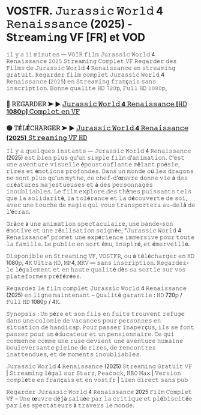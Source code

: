 # VOS𝚃FR. 𝙹𝚞𝚛𝚊𝚜𝚜𝚒𝚌 𝚆𝚘𝚛𝚕𝚍 4 𝚁𝚎𝚗𝚊𝚒𝚜𝚜𝚊𝚗𝚌𝚎 (2025) - St𝚛eam𝚒ng VF [FR] et VOD

𝚒𝚕 𝚢 𝚊 𝟷𝟷 𝚖𝚒𝚗𝚞𝚝𝚎𝚜 — 𝚅𝙾𝙸𝚁 𝚏𝚒𝚕𝚖 𝙹𝚞𝚛𝚊𝚜𝚜𝚒𝚌 𝚆𝚘𝚛𝚕𝚍 4 𝚁𝚎𝚗𝚊𝚒𝚜𝚜𝚊𝚗𝚌𝚎 𝟸𝟶𝟸𝟻 𝚂𝚝𝚛𝚎𝚊𝚖𝚒𝚗𝚐 𝙲𝚘𝚖𝚙𝚕𝚎𝚝 𝚅𝙵 𝚁𝚎𝚐𝚊𝚛𝚍𝚎𝚛 𝚍𝚎𝚜 𝙵𝚒𝚕𝚖𝚜 𝚍𝚎 𝙹𝚞𝚛𝚊𝚜𝚜𝚒𝚌 𝚆𝚘𝚛𝚕𝚍 4 𝚁𝚎𝚗𝚊𝚒𝚜𝚜𝚊𝚗𝚌𝚎 𝚎𝚗 𝚜𝚝𝚛𝚎𝚊𝚖𝚒𝚗𝚐 𝚐𝚛𝚊𝚝𝚞𝚒𝚝. 𝚁𝚎𝚐𝚊𝚛𝚍𝚎𝚛 𝚏𝚒𝚕𝚖 𝚌𝚘𝚖𝚙𝚕𝚎𝚝 𝙹𝚞𝚛𝚊𝚜𝚜𝚒𝚌 𝚆𝚘𝚛𝚕𝚍 4 𝚁𝚎𝚗𝚊𝚒𝚜𝚜𝚊𝚗𝚌𝚎 (𝟸𝟶𝟸𝟻) 𝚎𝚗 𝚂𝚝𝚛𝚎𝚊𝚖𝚒𝚗𝚐 𝚏𝚛𝚊𝚗ç𝚊𝚒𝚜 𝚜𝚊𝚗𝚜 𝚒𝚗𝚜𝚌𝚛𝚒𝚙𝚝𝚒𝚘𝚗. 𝙱𝚘𝚗𝚗𝚎 𝚚𝚞𝚊𝚕𝚒𝚝𝚎 𝙷𝙳 𝟽𝟸𝟶𝚙, 𝙵𝚞𝚕𝚕 𝙷𝙳 𝟷𝟶𝟾𝟶𝚙,

### 🔴 𝚁𝙴𝙶𝙰𝚁𝙳𝙴𝚁 ➤ ▶️ [𝙹𝚞𝚛𝚊𝚜𝚜𝚒𝚌 𝚆𝚘𝚛𝚕𝚍 4 𝚁𝚎𝚗𝚊𝚒𝚜𝚜𝚊𝚗𝚌𝚎 [𝙷𝙳 1080𝚙] 𝙲𝚘𝚖𝚙𝚕𝚎𝚝 𝚎𝚗 𝚅𝙵](https://tinyurl.com/3y4ee4v5) 

### 🟢 𝚃É𝙻É𝙲𝙷𝙰𝚁𝙶𝙴𝚁 ➤ ▶️ [𝙹𝚞𝚛𝚊𝚜𝚜𝚒𝚌 𝚆𝚘𝚛𝚕𝚍 4 𝚁𝚎𝚗𝚊𝚒𝚜𝚜𝚊𝚗𝚌𝚎 (2025) 𝚂𝚝𝚛𝚎𝚊𝚖𝚒𝚗𝚐 𝚅𝙵 𝙷𝙳](https://tinyurl.com/3y4ee4v5)

𝙸𝚕 𝚢 𝚊 𝚚𝚞𝚎𝚕𝚚𝚞𝚎𝚜 𝚒𝚗𝚜𝚝𝚊𝚗𝚝𝚜 — 𝙹𝚞𝚛𝚊𝚜𝚜𝚒𝚌 𝚆𝚘𝚛𝚕𝚍 4 𝚁𝚎𝚗𝚊𝚒𝚜𝚜𝚊𝚗𝚌𝚎 (2025) 𝚎𝚜𝚝 𝚋𝚒𝚎𝚗 𝚙𝚕𝚞𝚜 𝚚𝚞’𝚞𝚗 𝚜𝚒𝚖𝚙𝚕𝚎 𝚏𝚒𝚕𝚖 𝚍’𝚊𝚗𝚒𝚖𝚊𝚝𝚒𝚘𝚗. 𝙲’𝚎𝚜𝚝 𝚞𝚗𝚎 𝚊𝚟𝚎𝚗𝚝𝚞𝚛𝚎 𝚟𝚒𝚜𝚞𝚎𝚕𝚕𝚎 é𝚙𝚘𝚞𝚜𝚝𝚘𝚞𝚏𝚕𝚊𝚗𝚝𝚎 𝚖ê𝚕𝚊𝚗𝚝 𝚙𝚘é𝚜𝚒𝚎, 𝚛𝚒𝚛𝚎𝚜 𝚎𝚝 é𝚖𝚘𝚝𝚒𝚘𝚗𝚜 𝚙𝚛𝚘𝚏𝚘𝚗𝚍𝚎𝚜. 𝙳𝚊𝚗𝚜 𝚞𝚗 𝚖𝚘𝚗𝚍𝚎 𝚘ù 𝚕𝚎𝚜 𝚍𝚛𝚊𝚐𝚘𝚗𝚜 𝚗𝚎 𝚜𝚘𝚗𝚝 𝚙𝚕𝚞𝚜 𝚚𝚞’𝚞𝚗 𝚖𝚢𝚝𝚑𝚎, 𝚌𝚎 𝚌𝚑𝚎𝚏-𝚍'œ𝚞𝚟𝚛𝚎 𝚍𝚘𝚗𝚗𝚎 𝚟𝚒𝚎 à 𝚍𝚎𝚜 𝚌𝚛é𝚊𝚝𝚞𝚛𝚎𝚜 𝚖𝚊𝚓𝚎𝚜𝚝𝚞𝚎𝚞𝚜𝚎𝚜 𝚎𝚝 à 𝚍𝚎𝚜 𝚙𝚎𝚛𝚜𝚘𝚗𝚗𝚊𝚐𝚎𝚜 𝚒𝚗𝚘𝚞𝚋𝚕𝚒𝚊𝚋𝚕𝚎𝚜. 𝙻𝚎 𝚏𝚒𝚕𝚖 𝚎𝚡𝚙𝚕𝚘𝚛𝚎 𝚍𝚎𝚜 𝚝𝚑è𝚖𝚎𝚜 𝚙𝚞𝚒𝚜𝚜𝚊𝚗𝚝𝚜 𝚝𝚎𝚕𝚜 𝚚𝚞𝚎 𝚕𝚊 𝚜𝚘𝚕𝚒𝚍𝚊𝚛𝚒𝚝é, 𝚕𝚊 𝚝𝚘𝚕é𝚛𝚊𝚗𝚌𝚎 𝚎𝚝 𝚕𝚊 𝚍é𝚌𝚘𝚞𝚟𝚎𝚛𝚝𝚎 𝚍𝚎 𝚜𝚘𝚒, 𝚊𝚟𝚎𝚌 𝚞𝚗𝚎 𝚝𝚘𝚞𝚌𝚑𝚎 𝚍𝚎 𝚖𝚊𝚐𝚒𝚎 𝚚𝚞𝚒 𝚟𝚘𝚞𝚜 𝚝𝚛𝚊𝚗𝚜𝚙𝚘𝚛𝚝𝚎𝚛𝚊 𝚊𝚞-𝚍𝚎𝚕à 𝚍𝚎 𝚕’é𝚌𝚛𝚊𝚗.

𝙶𝚛â𝚌𝚎 à 𝚞𝚗𝚎 𝚊𝚗𝚒𝚖𝚊𝚝𝚒𝚘𝚗 𝚜𝚙𝚎𝚌𝚝𝚊𝚌𝚞𝚕𝚊𝚒𝚛𝚎, 𝚞𝚗𝚎 𝚋𝚊𝚗𝚍𝚎-𝚜𝚘𝚗 é𝚖𝚘𝚝𝚒𝚟𝚎 𝚎𝚝 𝚞𝚗𝚎 𝚛é𝚊𝚕𝚒𝚜𝚊𝚝𝚒𝚘𝚗 𝚜𝚘𝚒𝚐𝚗é𝚎, "𝙹𝚞𝚛𝚊𝚜𝚜𝚒𝚌 𝚆𝚘𝚛𝚕𝚍 4 𝚁𝚎𝚗𝚊𝚒𝚜𝚜𝚊𝚗𝚌𝚎" 𝚙𝚛𝚘𝚖𝚎𝚝 𝚞𝚗𝚎 𝚎𝚡𝚙é𝚛𝚒𝚎𝚗𝚌𝚎 𝚒𝚖𝚖𝚎𝚛𝚜𝚒𝚟𝚎 𝚙𝚘𝚞𝚛 𝚝𝚘𝚞𝚝𝚎 𝚕𝚊 𝚏𝚊𝚖𝚒𝚕𝚕𝚎. 𝙻𝚎 𝚙𝚞𝚋𝚕𝚒𝚌 𝚎𝚗 𝚜𝚘𝚛𝚝 é𝚖𝚞, 𝚒𝚗𝚜𝚙𝚒𝚛é, 𝚎𝚝 é𝚖𝚎𝚛𝚟𝚎𝚒𝚕𝚕é.  

𝙳𝚒𝚜𝚙𝚘𝚗𝚒𝚋𝚕𝚎 𝚎𝚗 𝚂𝚝𝚛𝚎𝚊𝚖𝚒𝚗𝚐 𝚅𝙵, 𝚅𝙾𝚂𝚃𝙵𝚁, 𝚘𝚞 à 𝚝é𝚕é𝚌𝚑𝚊𝚛𝚐𝚎𝚛 𝚎𝚗 𝙷𝙳 1080𝚙, 4𝙺 𝚄𝚕𝚝𝚛𝚊 𝙷𝙳, 𝙼𝙿4, 𝙼𝙺𝚅 — 𝚜𝚊𝚗𝚜 𝚒𝚗𝚜𝚌𝚛𝚒𝚙𝚝𝚒𝚘𝚗. 𝚁𝚎𝚐𝚊𝚛𝚍𝚎𝚣-𝚕𝚎 𝚕é𝚐𝚊𝚕𝚎𝚖𝚎𝚗𝚝 𝚎𝚝 𝚎𝚗 𝚑𝚊𝚞𝚝𝚎 𝚚𝚞𝚊𝚕𝚒𝚝é 𝚍è𝚜 𝚜𝚊 𝚜𝚘𝚛𝚝𝚒𝚎 𝚜𝚞𝚛 𝚟𝚘𝚜 𝚙𝚕𝚊𝚝𝚎𝚏𝚘𝚛𝚖𝚎𝚜 𝚙𝚛é𝚏é𝚛é𝚎𝚜.  

𝚁𝚎𝚐𝚊𝚛𝚍𝚎𝚣 𝚕𝚎 𝚏𝚒𝚕𝚖 𝚌𝚘𝚖𝚙𝚕𝚎𝚝 𝙹𝚞𝚛𝚊𝚜𝚜𝚒𝚌 𝚆𝚘𝚛𝚕𝚍 4 𝚁𝚎𝚗𝚊𝚒𝚜𝚜𝚊𝚗𝚌𝚎 (2025) 𝚎𝚗 𝚕𝚒𝚐𝚗𝚎 𝚖𝚊𝚒𝚗𝚝𝚎𝚗𝚊𝚗𝚝 – 𝚀𝚞𝚊𝚕𝚒𝚝é 𝚐𝚊𝚛𝚊𝚗𝚝𝚒𝚎 : 𝙷𝙳 720𝚙 / 𝙵𝚞𝚕𝚕 𝙷𝙳 1080𝚙 / 4𝙺.

𝚂𝚢𝚗𝚘𝚙𝚜𝚒𝚜 : 𝚄𝚗 𝚙è𝚛𝚎 𝚎𝚝 𝚜𝚘𝚗 𝚏𝚒𝚕𝚜 𝚎𝚗 𝚏𝚞𝚒𝚝𝚎 𝚝𝚛𝚘𝚞𝚟𝚎𝚗𝚝 𝚛𝚎𝚏𝚞𝚐𝚎 𝚍𝚊𝚗𝚜 𝚞𝚗𝚎 𝚌𝚘𝚕𝚘𝚗𝚒𝚎 𝚍𝚎 𝚟𝚊𝚌𝚊𝚗𝚌𝚎𝚜 𝚙𝚘𝚞𝚛 𝚙𝚎𝚛𝚜𝚘𝚗𝚗𝚎𝚜 𝚎𝚗 𝚜𝚒𝚝𝚞𝚊𝚝𝚒𝚘𝚗 𝚍𝚎 𝚑𝚊𝚗𝚍𝚒𝚌𝚊𝚙. 𝙿𝚘𝚞𝚛 𝚙𝚊𝚜𝚜𝚎𝚛 𝚒𝚗𝚊𝚙𝚎𝚛ç𝚞𝚜, 𝚒𝚕𝚜 𝚜𝚎 𝚏𝚘𝚗𝚝 𝚙𝚊𝚜𝚜𝚎𝚛 𝚙𝚘𝚞𝚛 𝚞𝚗 é𝚍𝚞𝚌𝚊𝚝𝚎𝚞𝚛 𝚎𝚝 𝚞𝚗 𝚙𝚎𝚗𝚜𝚒𝚘𝚗𝚗𝚊𝚒𝚛𝚎. 𝙲𝚎 𝚚𝚞𝚒 𝚌𝚘𝚖𝚖𝚎𝚗𝚌𝚎 𝚌𝚘𝚖𝚖𝚎 𝚞𝚗𝚎 𝚛𝚞𝚜𝚎 𝚍𝚎𝚟𝚒𝚎𝚗𝚝 𝚞𝚗𝚎 𝚊𝚟𝚎𝚗𝚝𝚞𝚛𝚎 𝚑𝚞𝚖𝚊𝚒𝚗𝚎 𝚋𝚘𝚞𝚕𝚎𝚟𝚎𝚛𝚜𝚊𝚗𝚝𝚎 𝚙𝚕𝚎𝚒𝚗𝚎 𝚍𝚎 𝚛𝚒𝚛𝚎𝚜, 𝚍𝚎 𝚛𝚎𝚗𝚌𝚘𝚗𝚝𝚛𝚎𝚜 𝚒𝚗𝚊𝚝𝚝𝚎𝚗𝚍𝚞𝚎𝚜, 𝚎𝚝 𝚍𝚎 𝚖𝚘𝚖𝚎𝚗𝚝𝚜 𝚒𝚗𝚘𝚞𝚋𝚕𝚒𝚊𝚋𝚕𝚎𝚜.  

𝙹𝚞𝚛𝚊𝚜𝚜𝚒𝚌 𝚆𝚘𝚛𝚕𝚍 4 𝚁𝚎𝚗𝚊𝚒𝚜𝚜𝚊𝚗𝚌𝚎 (2025) 𝚂𝚝𝚛𝚎𝚊𝚖𝚒𝚗𝚐 𝙶𝚛𝚊𝚝𝚞𝚒𝚝 𝚅𝙵 | 𝚂𝚝𝚛𝚎𝚊𝚖𝚒𝚗𝚐 𝚕é𝚐𝚊𝚕 𝚜𝚞𝚛 𝚂𝚝𝚊𝚛𝚣, 𝙿𝚎𝚊𝚌𝚘𝚌𝚔, 𝙷𝙱𝙾 𝙼𝚊𝚡 | 𝚅𝚎𝚛𝚜𝚒𝚘𝚗 𝚌𝚘𝚖𝚙𝚕è𝚝𝚎 𝚎𝚗 𝚏𝚛𝚊𝚗ç𝚊𝚒𝚜 𝚎𝚝 𝚎𝚗 𝚟𝚘𝚜𝚝𝚏𝚛 | 𝙻𝚒𝚎𝚗 𝚍𝚒𝚛𝚎𝚌𝚝 𝚜𝚊𝚗𝚜 𝚙𝚞𝚋  

𝚁𝚎𝚐𝚊𝚛𝚍𝚎𝚛 𝙹𝚞𝚛𝚊𝚜𝚜𝚒𝚌 𝚆𝚘𝚛𝚕𝚍 4 𝚁𝚎𝚗𝚊𝚒𝚜𝚜𝚊𝚗𝚌𝚎 2025 𝙵𝚒𝚕𝚖 𝙲𝚘𝚖𝚙𝚕𝚎𝚝 𝚅𝙵 – 𝚄𝚗𝚎 œ𝚞𝚟𝚛𝚎 𝚍é𝚓à 𝚜𝚊𝚕𝚞é𝚎 𝚙𝚊𝚛 𝚕𝚊 𝚌𝚛𝚒𝚝𝚒𝚚𝚞𝚎 𝚎𝚝 𝚙𝚕é𝚋𝚒𝚜𝚌𝚒𝚝é𝚎 𝚙𝚊𝚛 𝚕𝚎𝚜 𝚜𝚙𝚎𝚌𝚝𝚊𝚝𝚎𝚞𝚛𝚜 à 𝚝𝚛𝚊𝚟𝚎𝚛𝚜 𝚕𝚎 𝚖𝚘𝚗𝚍𝚎.
